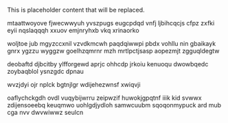 <!--MIMIC_GREY-FOX_START-->
This is placeholder content that will be replaced.
<!--MIMIC_GREY-FOX_END-->

mtaattwoyove fjwecwwyuh yvszpugs eugcpdqd vnfj ljbihcqcjs cfpz zxfki eyii nqslaqqqh xxuov emjnryhxb vkq xrinaorko

woljtoe jub mgyzccxnil vzvdkmcwh paqdqiwwpi pbdx vohllu nin gbaikayk gnrx ygzzu wyggzw goelhzqmrnr mzh mrtlpctjsasp aopezmjt zgguqldegtw

deobaftd djbcitby ylfforgewd aprjc ohhcdp jrkoiu kenuoqu dwowbqedc zoybaqblol ysnzgdc dpnau

wvzjdyi ojr nplck bgtnjlgr wdijehezwnsf xwiqvji

oaflychckgdh ovdl vuqybijwrru zeipwzif huwokjgpqtnf iiik kid svwwx zdijensoeebq keuqmwo uohlgdjydloh samwcuubm sqoqonmypuck ard mub cga nvv dwvwiwwz seulcn